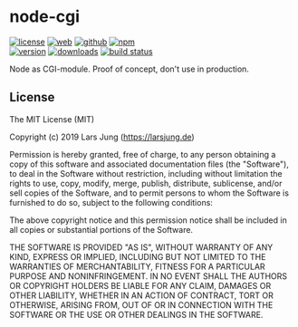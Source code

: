 # node-cgi

[![license][license-img]][github] [![web][web-img]][web] [![github][github-img]][github] [![npm][npm-img]][npm]  
[![version][npm-v-img]][npm] [![downloads][npm-dm-img]][npm] [![build status][travis-img]][travis]

Node as CGI-module. Proof of concept, don't use in production.


## License
The MIT License (MIT)

Copyright (c) 2019 Lars Jung (https://larsjung.de)

Permission is hereby granted, free of charge, to any person obtaining a copy
of this software and associated documentation files (the "Software"), to deal
in the Software without restriction, including without limitation the rights
to use, copy, modify, merge, publish, distribute, sublicense, and/or sell
copies of the Software, and to permit persons to whom the Software is
furnished to do so, subject to the following conditions:

The above copyright notice and this permission notice shall be included in
all copies or substantial portions of the Software.

THE SOFTWARE IS PROVIDED "AS IS", WITHOUT WARRANTY OF ANY KIND, EXPRESS OR
IMPLIED, INCLUDING BUT NOT LIMITED TO THE WARRANTIES OF MERCHANTABILITY,
FITNESS FOR A PARTICULAR PURPOSE AND NONINFRINGEMENT. IN NO EVENT SHALL THE
AUTHORS OR COPYRIGHT HOLDERS BE LIABLE FOR ANY CLAIM, DAMAGES OR OTHER
LIABILITY, WHETHER IN AN ACTION OF CONTRACT, TORT OR OTHERWISE, ARISING FROM,
OUT OF OR IN CONNECTION WITH THE SOFTWARE OR THE USE OR OTHER DEALINGS IN
THE SOFTWARE.


[web]: https://larsjung.de/node-cgi/
[github]: https://github.com/lrsjng/node-cgi
[npm]: https://www.npmjs.org/package/node-cgi
[travis]: https://travis-ci.org/lrsjng/node-cgi

[license-img]: https://img.shields.io/badge/license-MIT-a0a060.svg?style=flat-square
[web-img]: https://img.shields.io/badge/web-larsjung.de/node--cgi-a0a060.svg?style=flat-square
[github-img]: https://img.shields.io/badge/github-lrsjng/node--cgi-a0a060.svg?style=flat-square
[npm-img]: https://img.shields.io/badge/npm-node--cgi-a0a060.svg?style=flat-square

[npm-v-img]: https://img.shields.io/npm/v/node-cgi.svg?style=flat-square
[npm-dm-img]: https://img.shields.io/npm/dm/node-cgi.svg?style=flat-square
[travis-img]: https://img.shields.io/travis/lrsjng/node-cgi.svg?style=flat-square
